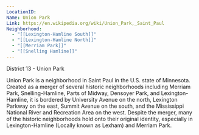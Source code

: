 ```yaml
---
LocationID: 
Name: Union Park
Link: https://en.wikipedia.org/wiki/Union_Park,_Saint_Paul
Neighborhood:
  - "[[Lexington-Hamline South]]"
  - "[[Lexington-Hamline North]]"
  - "[[Merriam Park]]"
  - "[[Snelling Hamline]]"
---
```


District 13 - Union Park

Union Park is a neighborhood in Saint Paul in the U.S. state of Minnesota. Created as a merger of several historic neighborhoods including Merriam Park, Snelling-Hamline, Parts of Midway, Densoyer Park, and Lexington-Hamline, it is bordered by University Avenue on the north, Lexington Parkway on the east, Summit Avenue on the south, and the Mississippi National River and Recreation Area on the west. Despite the merger, many of the historic neighborhoods hold onto their original identity, especially in Lexington-Hamline (Locally known as Lexham) and Merriam Park. 